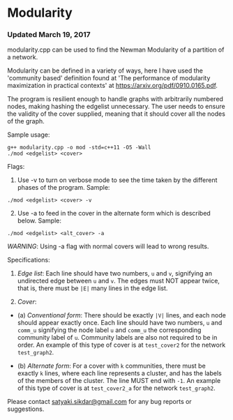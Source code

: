 # Modularity
### Updated March 19, 2017

modularity.cpp can be used to find the Newman Modularity of a partition of a network.

Modularity can be defined in a variety of ways, here I have used the 'community
based' definition found at 'The performance of modularity maximization in
practical contexts' at https://arxiv.org/pdf/0910.0165.pdf.

The program is resilient enough to handle graphs with arbitrarily numbered nodes,
making hashing the edgelist unnecessary. The user needs to ensure the validity
of the cover supplied, meaning that it should cover all the nodes of the graph.

Sample usage:
```
g++ modularity.cpp -o mod -std=c++11 -O5 -Wall
./mod <edgelist> <cover>
```

Flags:
1. Use -v to turn on verbose mode to see the time taken by the different phases
of the program.
Sample:
```
./mod <edgelist> <cover> -v
```

2. Use -a to feed in the cover in the alternate form which is described below.
Sample:
```
./mod <edgelist> <alt_cover> -a
```
*WARNING*: Using -a flag with normal covers will lead to wrong results.

Specifications:
1. *Edge list*:
Each line should have two numbers, ```u``` and ```v```, signifying an undirected
edge between ```u``` and ```v```. The edges must NOT appear twice, that is, there
must be ```|E|``` many lines in the edge list.

2. *Cover*:
- (a) *Conventional form*: There should be exactly ```|V|``` lines, and each node
should appear exactly once. Each line should have two numbers, ```u``` and ```comm_u```
signifying the node label ```u``` and ```comm_u``` the corresponding community
label of ```u```. Community labels are also not required to be in order.
An example of this type of cover is at ```test_cover2``` for the network ```test_graph2```.

- (b) *Alternate form*: For a cover with ```k``` communities, there must be exactly ```k```
lines, where each line represents a cluster, and has the labels of the members
of the cluster. The line MUST end with ```-1```.
An example of this type of cover is at ```test_cover2_a``` for the network ```test_graph2```.


Please contact satyaki.sikdar@gmail.com for any bug reports or suggestions.
